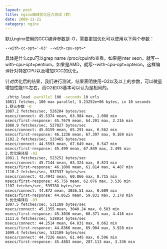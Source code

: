 ```yaml
---
layout: post
title: nginx编译优化压力测试（转）
date: 2009-11-21
category: nginx
---
```


默认nginx使用的GCC编译参数是-O，需要更加优化可以使用以下两个参数：

    --with-cc-opt='-O3' --with-cpu-opt=*

具体是什么cpu可以grep name /proc/cpuinfo查看，如果是inter xeon，就写--with-cpu-opt=pentium，如果是AMD，就写--with-cpu-opt=opteron。这样编译针对特定CPU以及增加GCC的优化。

针对优化后的结果，我们进行测试，结果表明使用-O2以及以上的参数，可以微量增加性能1%左右，而O2和O3基本可以认为是相同的。
```bash
./http_load -parallel 100 -seconds 10 urls
10811 fetches, 100 max parallel, 5.23252e+06 bytes, in 10 seconds
1.默认参数 -O
1087.2 fetches/sec, 526204 bytes/sec
msecs/connect: 45.5374 mean, 63.984 max, 1.008 min
msecs/first-response: 45.7679 mean, 64.201 max, 2.216 min
1088.9 fetches/sec, 527027 bytes/sec
msecs/connect: 45.0159 mean, 65.291 max, 0.562 min
msecs/first-response: 46.1236 mean, 67.397 max, 9.169 min
1102.2 fetches/sec, 533465 bytes/sec
msecs/connect: 44.5593 mean, 67.649 max, 0.547 min
msecs/first-response: 45.499 mean, 67.849 max, 2.495 min
2.优化编译后 -O2
1081.1 fetches/sec, 523252 bytes/sec
msecs/connect: 45.7144 mean, 63.324 max, 0.823 min
msecs/first-response: 46.1008 mean, 61.814 max, 4.487 min
1110.2 fetches/sec, 537337 bytes/sec
msecs/connect: 43.4943 mean, 60.066 max, 0.715 min
msecs/first-response: 45.756 mean, 62.076 max, 3.536 min
1107 fetches/sec, 535788 bytes/sec
msecs/connect: 44.872 mean, 3036.51 max, 0.609 min
msecs/first-response: 44.8625 mean, 59.831 max, 3.178 min
3.优化编译后 -O3
1097.5 fetches/sec, 531189 bytes/sec
msecs/connect: 45.1355 mean, 3040.24 max, 0.583 min
msecs/first-response: 45.3036 mean, 68.371 max, 4.416 min
1111.6 fetches/sec, 538014 bytes/sec
msecs/connect: 44.2514 mean, 64.831 max, 0.662 min
msecs/first-response: 44.8366 mean, 69.904 max, 3.928 min
1099.4 fetches/sec, 532109 bytes/sec
msecs/connect: 44.7226 mean, 61.445 max, 0.596 min
msecs/first-response: 45.4883 mean, 287.113 max, 3.336 min
```

